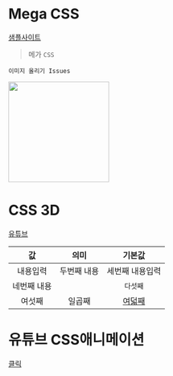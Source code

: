 # Mega CSS
[샘플사이트](https://github.com/codingmarket07/CSSMegaMenu)

>메가 `CSS`

```
이미지 올리기 Issues
```

<img src="https://user-images.githubusercontent.com/30430227/72674960-daf76680-3ac0-11ea-852c-6a0eb3808c6e.jpg" width=200>

# CSS 3D
[유튜브](https://www.youtube.com/watch?v=4Wy2I3hNs2g, "삼차원")

값 | 의미 | 기본값
:---:|:---:|:---:
내용입력 | 두번째 내용|세번째 내용입력
네번째 내용|| `다섯째` |
여섯째| 일곱째| [여덟째]()|

# 유튜브 CSS애니메이션
[클릭](https://www.youtube.com/watch?v=2aP98fH-GmA&list=PL5e68lK9hEzcZLltZrc3NDlKWS3XygchY&index=14)




